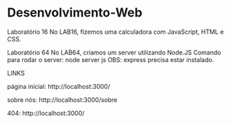 # Desenvolvimento-Web
Laboratório 16
No LAB16, fizemos uma calculadora com JavaScript, HTML e CSS. 

Laboratório 64 
No LAB64, criamos um server utilizando Node.JS
Comando para rodar o server:
node server js
OBS: express precisa estar instalado.

LINKS 

página inicial:
http://localhost:3000/ 

sobre nós:
http://localhost:3000/sobre

404:
http://localhost:3000/<qualquercoisa>
